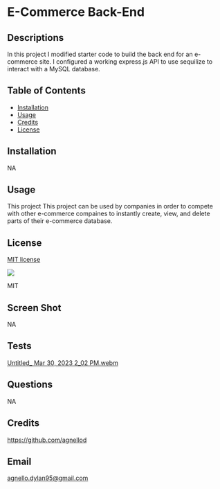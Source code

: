 # E-Commerce Back-End

## Descriptions

In this project I modified starter code to build the back end for an e-commerce site. I configured a working express.js API to use sequilize to interact with a MySQL database.

## Table of Contents

- [Installation](#installation)
- [Usage](#usage)
- [Credits](#credits)
- [License](#license)

## Installation

NA

## Usage

This project This project can be used by companies in order to compete with other e-commerce compaines to instantly create, view, and delete parts of their e-commerce database.

## License

[MIT license](https://opensource.org/license/mit/)

![](https://img.shields.io/badge/license-MIT-blue)

MIT

## Screen Shot

NA

## Tests

[Untitled_ Mar 30, 2023 2_02 PM.webm](https://user-images.githubusercontent.com/119445300/228951611-fed9c5be-c15a-4c1a-bde0-a6bbce33a49d.webm)


## Questions 

NA

## Credits

https://github.com/agnellod

## Email

agnello.dylan95@gmail.com
